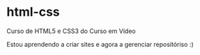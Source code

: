 # html-css
 Curso de HTML5 e CSS3 do Curso em Vídeo

 Estou aprendendo a criar sites e agora a gerenciar repositóriso :)